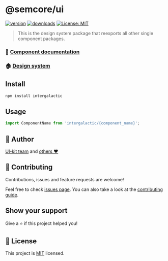 # @semcore/ui

[![version](https://img.shields.io/npm/v/@semcore/ui.svg)](https://www.npmjs.com/@semcore/ui)
[![downloads](https://img.shields.io/npm/dt/@semcore/ui.svg)](https://www.npmjs.com/package/@semcore/ui)
[![License: MIT](https://img.shields.io/badge/License-MIT-green.svg)](https://github.com/semrush/intergalactic/blob/master/LICENSE)

> This is the design system package that reexports all other single component packages.

### 📖 [Component documentation](https://developer.semrush.com/intergalactic/internal/release/release-about/)

### 🏠 [Design system](https://developer.semrush.com/intergalactic/)

## Install

```sh
npm install intergalactic
```

## Usage

```jsx
import ComponentName from 'intergalactic/{component_name}';
```

## 👤 Author

[UI-kit team](https://github.com/semrush/intergalactic/blob/master/MAINTAINERS) and [others ❤️](https://github.com/semrush/intergalactic/graphs/contributors)

## 🤝 Contributing

Contributions, issues and feature requests are welcome!

Feel free to check [issues page](https://github.com/semrush/intergalactic/issues). You can also take a look at the [contributing guide](https://github.com/semrush/intergalactic/blob/master/CONTRIBUTING.md).

## Show your support

Give a ⭐️ if this project helped you!

## 📝 License

This project is [MIT](https://github.com/semrush/intergalactic/blob/master/LICENSE) licensed.
